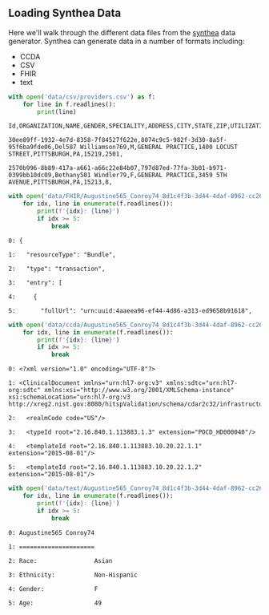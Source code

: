 
## Loading Synthea Data

Here we'll walk through the different data files from the [synthea](https://github.com/synthetichealth/synthea) data generator. Synthea can generate data in a number of formats including:
* CCDA
* CSV
* FHIR
* text


```python
with open('data/csv/providers.csv') as f:
    for line in f.readlines():
        print(line)
```

    Id,ORGANIZATION,NAME,GENDER,SPECIALITY,ADDRESS,CITY,STATE,ZIP,UTILIZATION
    
    30ee89ff-1932-4e7d-8358-7f84527f622e,8074c9c5-982f-3d30-8a5f-95f6ba9fde06,Del587 Williamson769,M,GENERAL PRACTICE,1400 LOCUST STREET,PITTSBURGH,PA,15219,2501,
    
    2570b996-8b89-417a-a661-a66c22e84b07,797d87ed-77fa-3b01-b971-0399bb10dc09,Bethany501 Windler79,F,GENERAL PRACTICE,3459 5TH AVENUE,PITTSBURGH,PA,15213,8,
    



```python
with open('data/FHIR/Augustine565_Conroy74_8d1c4f3b-3d44-4daf-8962-cc260bad8c87.json') as f:
    for idx, line in enumerate(f.readlines()):
        print(f'{idx}: {line}')
        if idx >= 5:
            break
```

    0: {
    
    1:   "resourceType": "Bundle",
    
    2:   "type": "transaction",
    
    3:   "entry": [
    
    4:     {
    
    5:       "fullUrl": "urn:uuid:4aaeea96-ef44-4d86-a313-ed9658b91618",
    



```python
with open('data/ccda/Augustine565_Conroy74_8d1c4f3b-3d44-4daf-8962-cc260bad8c87.xml') as f:
    for idx, line in enumerate(f.readlines()):
        print(f'{idx}: {line}')
        if idx >= 5:
            break
```

    0: <?xml version="1.0" encoding="UTF-8"?>
    
    1: <ClinicalDocument xmlns="urn:hl7-org:v3" xmlns:sdtc="urn:hl7-org:sdtc" xmlns:xsi="http://www.w3.org/2001/XMLSchema-instance" xsi:schemaLocation="urn:hl7-org:v3 http://xreg2.nist.gov:8080/hitspValidation/schema/cdar2c32/infrastructure/cda/C32_CDA.xsd">
    
    2:   <realmCode code="US"/>
    
    3:   <typeId root="2.16.840.1.113883.1.3" extension="POCD_HD000040"/>
    
    4:   <templateId root="2.16.840.1.113883.10.20.22.1.1" extension="2015-08-01"/>
    
    5:   <templateId root="2.16.840.1.113883.10.20.22.1.2" extension="2015-08-01"/>
    



```python
with open('data/text/Augustine565_Conroy74_8d1c4f3b-3d44-4daf-8962-cc260bad8c87.txt') as f:
    for idx, line in enumerate(f.readlines()):
        print(f'{idx}: {line}')
        if idx >= 5:
            break
```

    0: Augustine565 Conroy74
    
    1: =====================
    
    2: Race:                Asian
    
    3: Ethnicity:           Non-Hispanic
    
    4: Gender:              F
    
    5: Age:                 49
    

